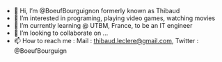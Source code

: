 - 👋 Hi, I’m @BoeufBourguignon formerly known as Thibaud
- 👀 I’m interested in programing, playing video games, watching movies
- 🌱 I’m currently learning @ UTBM, France, to be an IT engineer
- 💞️ I’m looking to collaborate on ...
- 📫 How to reach me : Mail : thibaud.leclere@gmail.com, Twitter : @BoeufBourguign

<!---
BoeufBourguignon/BoeufBourguignon is a ✨ special ✨ repository because its `README.md` (this file) appears on your GitHub profile.
You can click the Preview link to take a look at your changes.
--->
